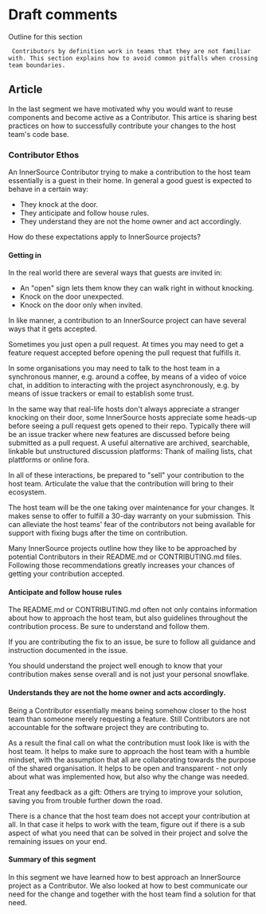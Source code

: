 # Draft comments

 Outline for this section

     Contributors by definition work in teams that they are not familiar with. This section explains how to avoid common pitfalls when crossing team boundaries.

 ## Article

In the last segment we have motivated why you would want to reuse components and become active as a Contributor. This artice is sharing best practices on how to successfully contribute your changes to the host team's code base.

 ### Contributor Ethos

An InnerSource Contributor trying to make a contribution to the host team essentially is a guest in their home. In general a good guest is expected to behave in a certain way:

* They knock at the door.
* They anticipate and follow house rules.
* They understand they are not the home owner and act accordingly.

How do these expectations apply to InnerSource projects?

#### Getting in

In the real world there are several ways that guests are invited in:

* An "open" sign lets them know they can walk right in without knocking.
* Knock on the door unexpected.
* Knock on the door only when invited.

In like manner, a contribution to an InnerSource project can have several ways that it gets accepted.

Sometimes you just open a pull request. At times you may need to get a feature request accepted before opening the pull request that fulfills it.

In some organisations you may need to talk to the host team in a synchronous manner, e.g. around a coffee, by means of a video of voice chat, in addition to interacting with the project asynchronously, e.g. by means of issue trackers or email to establish some trust. 

In the same way that real-life hosts don't always appreciate a stranger knocking on their door, some InnerSource hosts appreciate some heads-up before seeing a pull request gets opened to their repo. Typically there will be an issue tracker where new features are discussed before being submitted as a pull request. A useful alternative are archived, searchable, linkable but unstructured discussion platforms: Thank of mailing lists, chat plattforms or online fora.

In all of these interactions, be prepared to "sell" your contribution to the host team. Articulate the value that the contribution will bring to their ecosystem.

The host team will be the one taking over maintenance for your changes. It makes sense to offer to fulfill a 30-day warranty on your submission. This can alleviate the host teams' fear of the contributors not being available for support with fixing bugs after the time on contribution.

Many InnerSource projects outline how they like to be approached by potential Contributors in their README.md or CONTRIBUTING.md files. Following those recommendations greatly increases your chances of getting your contribution accepted.

#### Anticipate and follow house rules

The README.md or CONTRIBUTING.md often not only contains information about how to approach the host team, but also guidelines throughout the contribution process. Be sure to understand and follow them.

If you are contributing the fix to an issue, be sure to follow all guidance and instruction documented in the issue.

You should understand the project well enough to know that your contribution makes sense overall and is not just your personal snowflake.


#### Understands they are not the home owner and acts accordingly.

Being a Contributor essentially means being somehow closer to the host team than someone merely requesting a feature. Still Contributors are not accountable for the software project they are contributing to.

As a result the final call on what the contribution must look like is with the host team. It helps to make sure to approach the host team with a humble mindset, with the assumption that all are collaborating towards the purpose of the shared organisation. It helps to be open and transparent - not only about what was implemented how, but also why the change was needed.

Treat any feedback as a gift: Others are trying to improve your solution, saving you from trouble further down the road.

There is a chance that the host team does not accept your contribution at all. In that case it helps to work with the team, figure out if there is a sub aspect of what you need that can be solved in their project and solve the remaining issues on your end.

 #### Summary of this segment

In this segment we have learned how to best approach an InnerSource project as a Contributor. We also looked at how to best communicate our need for the change and together with the host team find a solution for that need.
